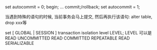 set autocommit = 0;
begin;
...
commit;/rollback;
set autocommit = 1;

当遇到特殊的语句的时候, 当前事务会马上提交, 然后再执行该语句:
alter table, drop xxx等


set [ GLOBAL | SESSION ] transaction isolation level LEVEL;
LEVEL 可以是
READ UNCOMMITTED
READ COMMITTED
REPEATABLE READ
SERIALIZABLE

